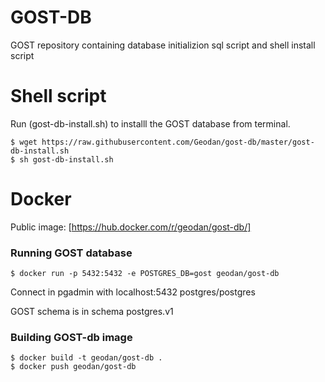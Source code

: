 # GOST-DB

GOST repository containing database initializion sql script and shell install script

# Shell script

Run (gost-db-install.sh) to installl the GOST database from terminal.

```
$ wget https://raw.githubusercontent.com/Geodan/gost-db/master/gost-db-install.sh
$ sh gost-db-install.sh
```

# Docker

Public image: [https://hub.docker.com/r/geodan/gost-db/]


### Running GOST database

```
$ docker run -p 5432:5432 -e POSTGRES_DB=gost geodan/gost-db
```

Connect in pgadmin with localhost:5432 postgres/postgres

GOST schema is in schema postgres.v1


### Building GOST-db image

```
$ docker build -t geodan/gost-db .
$ docker push geodan/gost-db
```

